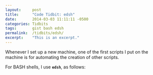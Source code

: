 ```yaml
---
layout:     post
title:      "Code Tidbit: edsh"
date:       2014-03-03 11:11:11 -0500
categories: Tidbits
tags:       gist bash edsh
permalink:  /tidbits/edsh/
excerpt:    "This is an excerpt."
---
```


Whenever I set up a new machine, one of the first scripts I put on the machine is for automating the creation of other scripts.

For BASH shells, I use **`edsh`**, as follows:

<script src="https://gist.github.com/palevell/42959a811b4326aaa0a3ca4f93ba58e1.js"></script>

